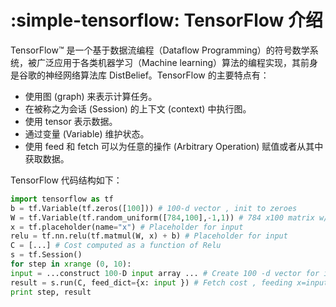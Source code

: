 # :simple-tensorflow: TensorFlow 介绍

TensorFlow™ 是一个基于数据流编程（Dataflow Programming）的符号数学系统，被广泛应用于各类机器学习（Machine learning）算法的编程实现，其前身是谷歌的神经网络算法库 DistBelief。TensorFlow 的主要特点有：

- 使用图 (graph) 来表示计算任务。
- 在被称之为会话 (Session) 的上下文 (context) 中执行图。
- 使用 tensor 表示数据。
- 通过变量 (Variable) 维护状态。
- 使用 feed 和 fetch 可以为任意的操作 (Arbitrary Operation) 赋值或者从其中获取数据。

TensorFlow 代码结构如下：

```python linenums="1"
import tensorflow as tf
b = tf.Variable(tf.zeros([100])) # 100-d vector , init to zeroes
W = tf.Variable(tf.random_uniform([784,100],-1,1)) # 784 x100 matrix w/rnd vals
x = tf.placeholder(name="x") # Placeholder for input
relu = tf.nn.relu(tf.matmul(W, x) + b) # Placeholder for input
C = [...] # Cost computed as a function of Relu
s = tf.Session()
for step in xrange (0, 10):
input = ...construct 100-D input array ... # Create 100 -d vector for input
result = s.run(C, feed_dict={x: input }) # Fetch cost , feeding x=input
print step, result
```